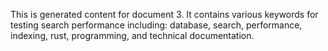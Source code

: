 This is generated content for document 3. It contains various keywords for testing search performance including: database, search, performance, indexing, rust, programming, and technical documentation.